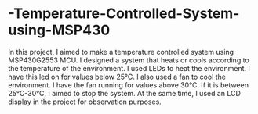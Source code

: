 # -Temperature-Controlled-System-using-MSP430
In this project, I aimed to make a temperature controlled system using MSP430G2553 MCU. I designed a system that heats or cools according to the temperature of the environment. I used LEDs to heat the environment. I have this led on for values ​​below 25°C. I also used a fan to cool the environment. I have the fan running for values ​​above 30°C. If it is between 25°C-30°C, I aimed to stop the system. At the same time, I used an LCD display in the project for observation purposes.
